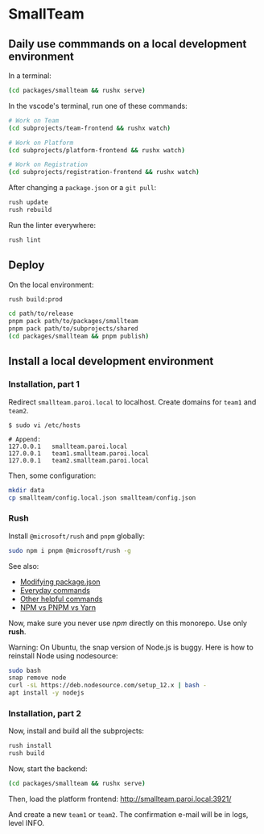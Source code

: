 # SmallTeam

## Daily use commmands on a local development environment

In a terminal:

```sh
(cd packages/smallteam && rushx serve)
```

In the vscode's terminal, run one of these commands:

```sh
# Work on Team
(cd subprojects/team-frontend && rushx watch)

# Work on Platform
(cd subprojects/platform-frontend && rushx watch)

# Work on Registration
(cd subprojects/registration-frontend && rushx watch)
```

After changing a `package.json` or a `git pull`:

```sh
rush update
rush rebuild
```

Run the linter everywhere:

```sh
rush lint
```

## Deploy

On the local environment:

```sh
rush build:prod

cd path/to/release
pnpm pack path/to/packages/smallteam
pnpm pack path/to/subprojects/shared
(cd packages/smallteam && pnpm publish)
```

## Install a local development environment

### Installation, part 1

Redirect `smallteam.paroi.local` to localhost. Create domains for `team1` and `team2`.

```
$ sudo vi /etc/hosts

# Append:
127.0.0.1	smallteam.paroi.local
127.0.0.1	team1.smallteam.paroi.local
127.0.0.1	team2.smallteam.paroi.local
```

Then, some configuration:

```sh
mkdir data
cp smallteam/config.local.json smallteam/config.json
```

### Rush

Install `@microsoft/rush` and `pnpm` globally:

```sh
sudo npm i pnpm @microsoft/rush -g
```

See also:

* [Modifying package.json](https://rushjs.io/pages/developer/modifying_package_json/)
* [Everyday commands](https://rushjs.io/pages/developer/everyday_commands/)
* [Other helpful commands](https://rushjs.io/pages/developer/other_commands/)
* [NPM vs PNPM vs Yarn](https://rushjs.io/pages/maintainer/package_managers/)

Now, make sure you never use _npm_ directly on this monorepo. Use only **rush**.

Warning: On Ubuntu, the snap version of Node.js is buggy. Here is how to reinstall Node using nodesource:

```sh
sudo bash
snap remove node
curl -sL https://deb.nodesource.com/setup_12.x | bash -
apt install -y nodejs
```

### Installation, part 2

Now, install and build all the subprojects:

```sh
rush install
rush build
```

Now, start the backend:

```sh
(cd packages/smallteam && rushx serve)
```

Then, load the platform frontend: http://smallteam.paroi.local:3921/

And create a new `team1` or `team2`. The confirmation e-mail will be in logs, level INFO.
